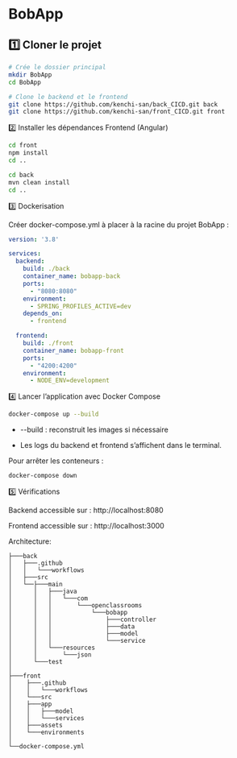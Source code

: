 # BobApp

## 1️⃣ Cloner le projet

```bash
# Crée le dossier principal
mkdir BobApp
cd BobApp

# Clone le backend et le frontend
git clone https://github.com/kenchi-san/back_CICD.git back
git clone https://github.com/kenchi-san/front_CICD.git front
```
2️⃣ Installer les dépendances
Frontend (Angular)

```bash
cd front
npm install
cd ..
```
```bash
cd back
mvn clean install
cd ..
```
3️⃣ Dockerisation

Créer docker-compose.yml à placer à la racine du projet BobApp :

```yaml
version: '3.8'

services:
  backend:
    build: ./back
    container_name: bobapp-back
    ports:
      - "8080:8080"
    environment:
      - SPRING_PROFILES_ACTIVE=dev
    depends_on:
      - frontend

  frontend:
    build: ./front
    container_name: bobapp-front
    ports:
      - "4200:4200"
    environment:
      - NODE_ENV=development
```
4️⃣ Lancer l’application avec Docker Compose

```bash
docker-compose up --build
```
* --build : reconstruit les images si nécessaire

*  Les logs du backend et frontend s’affichent dans le terminal.

Pour arrêter les conteneurs :
```bash
docker-compose down
```
5️⃣ Vérifications

Backend accessible sur : http://localhost:8080

Frontend accessible sur : http://localhost:3000

Architecture:

```
├───back
│   ├───.github
│   │   └───workflows
│   ├───src
│   └──├───main
│      │   ├───java
│      │   │   └───com
│      │   │       └───openclassrooms
│      │   │           └───bobapp
│      │   │               ├───controller
│      │   │               ├───data
│      │   │               ├───model
│      │   │               └───service
│      │   └───resources
│      │       └───json
│      └───test
│   
├───front
│    ├───.github
│    │   └───workflows
│    └───src
│    ├───app
│    │   ├───model
│    │   └───services
│    ├───assets
│    └───environments
│
└──docker-compose.yml
```
